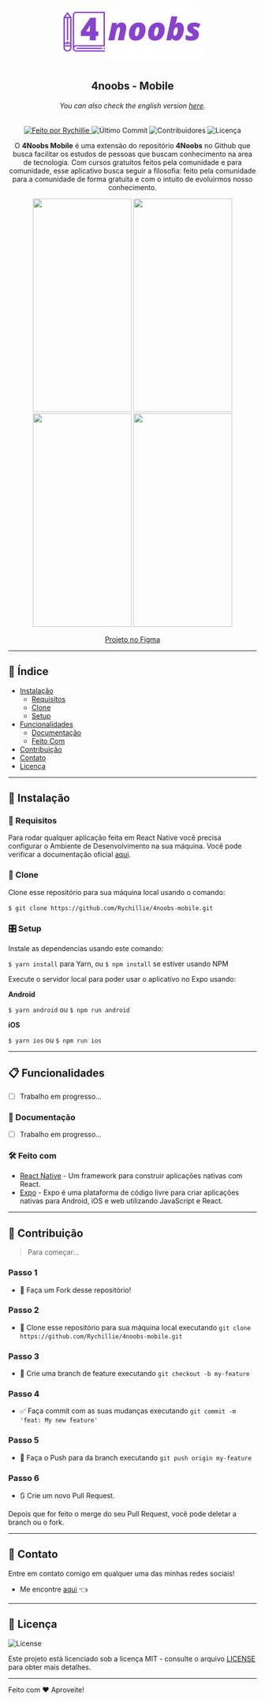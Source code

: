 <h1 align="center">
  <a href="https://github.com/Rychillie/4noobs-mobile">
    <img alt="Logo do 4noobs" src="./readme/logo.png">
  </a>
</h1>

<h2 align="center">
  4noobs - Mobile
</h2>

<h6 align="center">You can also check the english version <a href="README.en-US.md">here</a>.</h6>

<p align="center">
  <a href="https://github.com/Rychillie">
    <img alt="Feito por Rychillie" src="https://img.shields.io/badge/made%20by-Rychillie-8743CC">
  </a>

  <img alt="Último Commit" src="https://img.shields.io/github/last-commit/Rychillie/4noobs-mobile?color=8743CC">

  <img alt="Contribuidores" src="https://img.shields.io/github/contributors/Rychillie/4noobs-mobile?color=8743CC">

  <img alt="Licença" src="https://img.shields.io/badge/license-MIT-%2304D361?color=8743CC">
</p>

<p align="center">O <strong>4Noobs Mobile</strong> é uma extensão do repositório <strong>4Noobs</strong> no Github que busca facilitar os estudos de pessoas que buscam conhecimento na area de tecnologia. Com cursos gratuitos feitos pela comunidade e para comunidade, esse aplicativo busca seguir a filosofia: feito pela comunidade para a comunidade de forma gratuita e com o intuito de evoluirmos nosso conhecimento.</p>

<p align="center">
  <img src="./readme/introduction.png" width="200" height="433">
  <img src="./readme/home-dark.png" width="200" height="433">
  <img src="./readme/modules-dark.png" width="200" height="433">
  <img src="./readme/learn-dark.png" width="200" height="433">
</p>

<p align="center">
  <a href="https://www.figma.com/file/TFnYLZ5GkWywneNoSH0bof/4noobs-App?node-id=0%3A1">Projeto no Figma</a>
</p>

---

## 🔖 Índice

<ul>
  <li>
    <a href="#-instalação">Instalação</a>
    <ul>
      <li><a href="#-requisitos">Requisitos</a></li>
      <li><a href="#-clone">Clone</a></li>
      <li><a href="#-setup">Setup</a></li>
    </ul>
  </li>
  <li>
    <a href="#-funcionalidades">Funcionalidades</a>
    <ul>
      <li><a href="#-documentação">Documentação</a></li>
      <li><a href="#-feito-com">Feito Com</a></li>
    </ul>
  </li>
  <li><a href="#-contribuição">Contribuição</a></li>
  <li><a href="#-contato">Contato</a></li>
  <li><a href="#-licença">Licença</a></li>
</ul>

---

## 🚀 Instalação

### 📜 Requisitos

Para rodar qualquer aplicação feita em React Native você precisa configurar o Ambiente de Desenvolvimento na sua máquina. Você pode verificar a documentação oficial [aqui](https://reactnative.dev/docs/environment-setup).

### 👯 Clone

Clone esse repositório para sua máquina local usando o comando:

`$ git clone https://github.com/Rychillie/4noobs-mobile.git`

### 🎛 Setup

Instale as dependencias usando este comando:

`$ yarn install` para Yarn, ou `$ npm install` se estiver usando NPM

Execute o servidor local para poder usar o aplicativo no Expo usando:

**Android**

`$ yarn android` ou `$ npm run android`

**iOS**

`$ yarn ios` ou `$ npm run ios`

---

## 📋 Funcionalidades

- [ ] Trabalho em progresso...

### 📖 Documentação

- [ ] Trabalho em progresso...

### 🛠 Feito com

- [React Native](https://reactnative.dev/) - Um framework para construir aplicações nativas com React.
- [Expo](https://expo.io/) - Expo é uma plataforma de código livre para criar aplicações nativas para Android, iOS e web utilizando JavaScript e React.

---

## 🤔 Contribuição

> Para começar...

### Passo 1

- 🍴 Faça um Fork desse repositório!

### Passo 2

- 👯 Clone esse repositório para sua máquina local executando `git clone https://github.com/Rychillie/4noobs-mobile.git`

### Passo 3

- 🎋 Crie uma branch de feature executando `git checkout -b my-feature`

### Passo 4

- ✅ Faça commit com as suas mudanças executando `git commit -m 'feat: My new feature'`

### Passo 5

- 📌 Faça o Push para da branch executando `git push origin my-feature`

### Passo 6

- 🔃 Crie um novo Pull Request.

Depois que for feito o merge do seu Pull Request, você pode deletar a branch ou o fork.

---

## 📌 Contato

Entre em contato comigo em qualquer uma das minhas redes sociais!

- Me encontre [aqui](https://alll.ink/Rychillie) 👈

---

## 📝 Licença

<img alt="License" src="https://img.shields.io/badge/license-MIT-%2304D361?color=8743CC">


Este projeto está licenciado sob a licença MIT - consulte o arquivo [LICENSE](LICENSE) para obter mais detalhes.

---

Feito com ♥ Aproveite!
